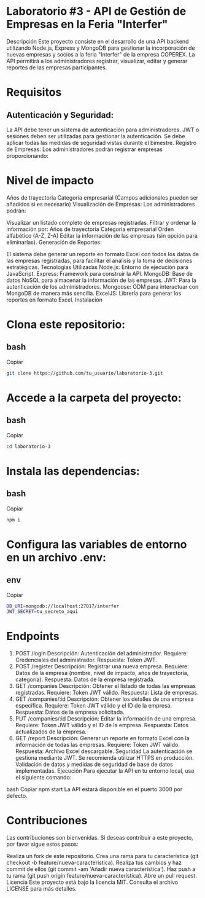 # Laboratorio #3 - API de Gestión de Empresas en la Feria "Interfer"
Descripción
Este proyecto consiste en el desarrollo de una API backend utilizando Node.js, Express y MongoDB para gestionar la incorporación de nuevas empresas y socios a la feria "Interfer" de la empresa COPEREX. La API permitirá a los administradores registrar, visualizar, editar y generar reportes de las empresas participantes.

# Requisitos
## Autenticación y Seguridad:

La API debe tener un sistema de autenticación para administradores.
JWT o sesiones deben ser utilizadas para gestionar la autenticación.
Se debe aplicar todas las medidas de seguridad vistas durante el bimestre.
Registro de Empresas:
Los administradores podrán registrar empresas proporcionando:

# Nivel de impacto
Años de trayectoria
Categoría empresarial
(Campos adicionales pueden ser añadidos si es necesario)
Visualización de Empresas:
Los administradores podrán:

Visualizar un listado completo de empresas registradas.
Filtrar y ordenar la información por:
Años de trayectoria
Categoría empresarial
Orden alfabético (A-Z, Z-A)
Editar la información de las empresas (sin opción para eliminarlas).
Generación de Reportes:

El sistema debe generar un reporte en formato Excel con todos los datos de las empresas registradas, para facilitar el análisis y la toma de decisiones estratégicas.
Tecnologías Utilizadas
Node.js: Entorno de ejecución para JavaScript.
Express: Framework para construir la API.
MongoDB: Base de datos NoSQL para almacenar la información de las empresas.
JWT: Para la autenticación de los administradores.
Mongoose: ODM para interactuar con MongoDB de manera más sencilla.
ExcelJS: Librería para generar los reportes en formato Excel.
Instalación

# Clona este repositorio:

## bash
Copiar
```bash
git clone https://github.com/tu_usuario/laboratorio-3.git
```
# Accede a la carpeta del proyecto:

## bash
Copiar
```bash
cd laboratorio-3
```

# Instala las dependencias:
## bash
Copiar
```bash
npm i
```
# Configura las variables de entorno en un archivo .env:

## env
Copiar
```bash
DB_URI=mongodb://localhost:27017/interfer
JWT_SECRET=tu_secreto_aqui
```
# Endpoints
1. POST /login
Descripción: Autenticación del administrador.
Requiere: Credenciales del administrador.
Respuesta: Token JWT.
2. POST /register
Descripción: Registrar una nueva empresa.
Requiere: Datos de la empresa (nombre, nivel de impacto, años de trayectoria, categoría).
Respuesta: Datos de la empresa registrada.
3. GET /companies
Descripción: Obtener el listado de todas las empresas registradas.
Requiere: Token JWT válido.
Respuesta: Lista de empresas.
4. GET /companies/:id
Descripción: Obtener los detalles de una empresa específica.
Requiere: Token JWT válido y el ID de la empresa.
Respuesta: Datos de la empresa solicitada.
5. PUT /companies/:id
Descripción: Editar la información de una empresa.
Requiere: Token JWT válido y el ID de la empresa.
Respuesta: Datos actualizados de la empresa.
6. GET /report
Descripción: Generar un reporte en formato Excel con la información de todas las empresas.
Requiere: Token JWT válido.
Respuesta: Archivo Excel descargable.
Seguridad
La autenticación se gestiona mediante JWT.
Se recomienda utilizar HTTPS en producción.
Validación de datos y medidas de seguridad de base de datos implementadas.
Ejecución
Para ejecutar la API en tu entorno local, usa el siguiente comando:

bash
Copiar
npm start
La API estará disponible en el puerto 3000 por defecto.

# Contribuciones
Las contribuciones son bienvenidas. Si deseas contribuir a este proyecto, por favor sigue estos pasos:

Realiza un fork de este repositorio.
Crea una rama para tu característica (git checkout -b feature/nueva-caracteristica).
Realiza tus cambios y haz commit de ellos (git commit -am 'Añadir nueva característica').
Haz push a tu rama (git push origin feature/nueva-caracteristica).
Abre un pull request.
Licencia
Este proyecto está bajo la licencia MIT. Consulta el archivo LICENSE para más detalles.